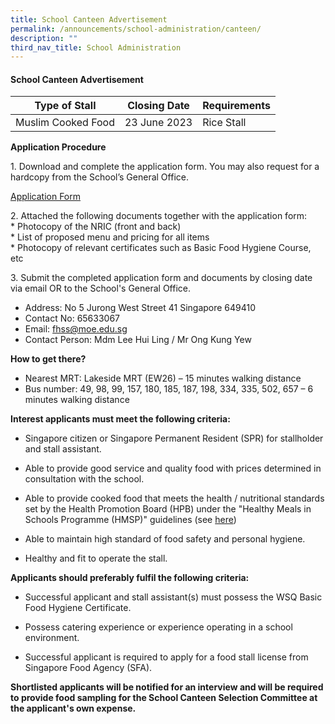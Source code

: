 ```yaml
---
title: School Canteen Advertisement
permalink: /announcements/school-administration/canteen/
description: ""
third_nav_title: School Administration
---
```

#### School Canteen Advertisement
| Type of Stall | Closing Date | Requirements |
| -------- | -------- | -------- |
| Muslim Cooked Food | 23 June 2023 | Rice Stall |

**Application Procedure**

1\. Download and complete the application form. You may also request for a hardcopy from the School’s General Office.

[Application Form](/files/application%20form%20for%20canteen%20stall.pdf)

2\. Attached the following documents together with the application form: <br>
\* Photocopy of the NRIC (front and back)<br>
\* List of proposed menu and pricing for all items <br>
\* Photocopy of relevant certificates such as Basic Food Hygiene Course, etc

3\. Submit the completed application form and documents by closing date via email OR to the School's General Office.

* Address: No 5 Jurong West Street 41 Singapore 649410 <br>
* Contact No: 65633067 <br>
* Email: fhss@moe.edu.sg <br>
* Contact Person: Mdm Lee Hui Ling / Mr Ong Kung Yew

**How to get there?**<br>
* Nearest MRT: Lakeside MRT (EW26) – 15 minutes walking distance &nbsp;<br>
* Bus number: 49, 98, 99, 157, 180, 185, 187, 198, 334, 335, 502, 657 – 6 minutes walking distance <br>

**Interest applicants must meet the following criteria:**

* Singapore citizen or Singapore Permanent Resident (SPR) for stallholder and stall assistant.

* Able to provide good service and quality food with prices determined in consultation with the school.

* Able to provide cooked food that meets the health / nutritional standards set by the Health Promotion Board (HPB) under the "Healthy Meals in Schools Programme (HMSP)" guidelines (see [here](https://www.hpb.gov.sg/schools/school-programmes/healthy-meals-in-schools-programme))

* Able to maintain high standard of food safety and personal hygiene.

* Healthy and fit to operate the stall.

**Applicants should preferably fulfil the following criteria:**

* Successful applicant and stall assistant(s) must possess the WSQ Basic Food Hygiene Certificate.

* Possess catering experience or experience operating in a school environment.

* Successful applicant is required to apply for a food stall license from Singapore Food Agency (SFA).

**Shortlisted applicants will be notified for an interview and will be required to provide food sampling for the School Canteen Selection Committee at the applicant's own expense.**